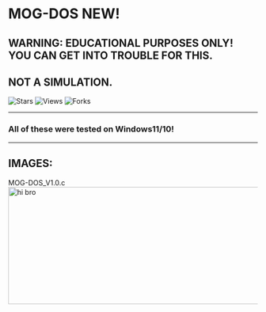 # MOG-DOS NEW!
## WARNING: EDUCATIONAL PURPOSES ONLY! YOU CAN GET INTO TROUBLE FOR THIS.
## NOT A SIMULATION.
![Stars](https://img.shields.io/github/stars/MOG-Developing/DOS-ATTACK-educational?style=social) ![Views](https://komarev.com/ghpvc/?username=MOG-Developing&label=Repo%20views&color=blue&style=flat&repo=DOS-ATTACK-educational) ![Forks](https://img.shields.io/github/forks/MOG-Developing/DOS-ATTACK-educational?style=social)

---

### All of these were tested on Windows11/10!

 ---

## IMAGES:

MOG-DOS_V1.0.c
<img width="736" height="237" alt="hi bro" src="https://github.com/user-attachments/assets/c95f310a-2744-410d-8ed2-fd36ff134912" />
